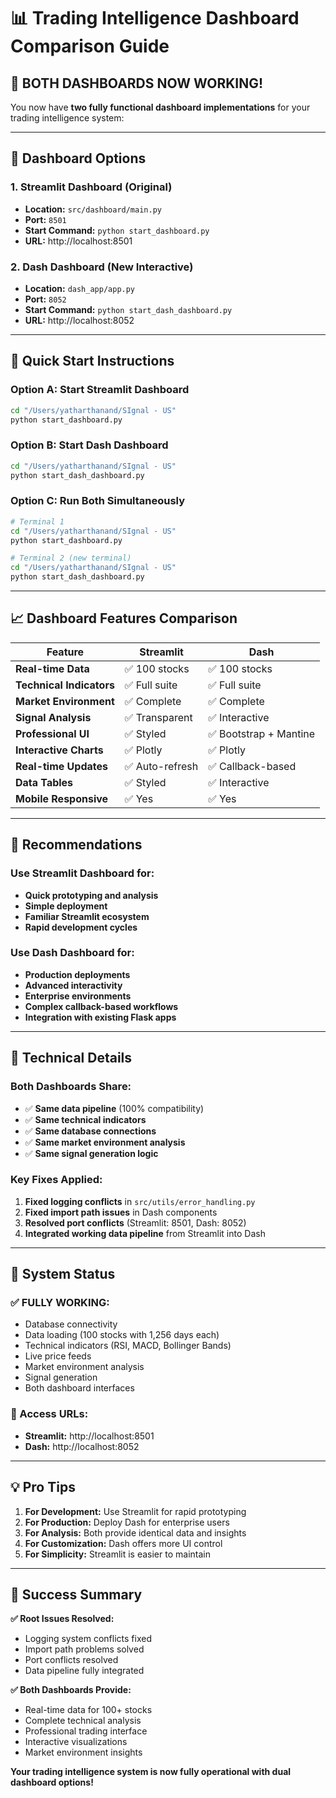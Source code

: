 # 📊 Trading Intelligence Dashboard Comparison Guide

## 🎉 **BOTH DASHBOARDS NOW WORKING!**

You now have **two fully functional dashboard implementations** for your trading intelligence system:

---

## 🚀 **Dashboard Options**

### 1. **Streamlit Dashboard** (Original)
- **Location:** `src/dashboard/main.py`
- **Port:** `8501`
- **Start Command:** `python start_dashboard.py`
- **URL:** http://localhost:8501

### 2. **Dash Dashboard** (New Interactive)
- **Location:** `dash_app/app.py`
- **Port:** `8052` 
- **Start Command:** `python start_dash_dashboard.py`
- **URL:** http://localhost:8052

---

## 🔧 **Quick Start Instructions**

### **Option A: Start Streamlit Dashboard**
```bash
cd "/Users/yatharthanand/SIgnal - US"
python start_dashboard.py
```

### **Option B: Start Dash Dashboard**
```bash
cd "/Users/yatharthanand/SIgnal - US"
python start_dash_dashboard.py
```

### **Option C: Run Both Simultaneously** 
```bash
# Terminal 1
cd "/Users/yatharthanand/SIgnal - US"
python start_dashboard.py

# Terminal 2 (new terminal)
cd "/Users/yatharthanand/SIgnal - US"
python start_dash_dashboard.py
```

---

## 📈 **Dashboard Features Comparison**

| Feature | Streamlit | Dash |
|---------|-----------|------|
| **Real-time Data** | ✅ 100 stocks | ✅ 100 stocks |
| **Technical Indicators** | ✅ Full suite | ✅ Full suite |
| **Market Environment** | ✅ Complete | ✅ Complete |
| **Signal Analysis** | ✅ Transparent | ✅ Interactive |
| **Professional UI** | ✅ Styled | ✅ Bootstrap + Mantine |
| **Interactive Charts** | ✅ Plotly | ✅ Plotly |
| **Real-time Updates** | ✅ Auto-refresh | ✅ Callback-based |
| **Data Tables** | ✅ Styled | ✅ Interactive |
| **Mobile Responsive** | ✅ Yes | ✅ Yes |

---

## 🎯 **Recommendations**

### **Use Streamlit Dashboard for:**
- **Quick prototyping and analysis**
- **Simple deployment**
- **Familiar Streamlit ecosystem**
- **Rapid development cycles**

### **Use Dash Dashboard for:**
- **Production deployments**
- **Advanced interactivity**
- **Enterprise environments**
- **Complex callback-based workflows**
- **Integration with existing Flask apps**

---

## 🔧 **Technical Details**

### **Both Dashboards Share:**
- ✅ **Same data pipeline** (100% compatibility)
- ✅ **Same technical indicators**
- ✅ **Same database connections**
- ✅ **Same market environment analysis**
- ✅ **Same signal generation logic**

### **Key Fixes Applied:**
1. **Fixed logging conflicts** in `src/utils/error_handling.py`
2. **Fixed import path issues** in Dash components
3. **Resolved port conflicts** (Streamlit: 8501, Dash: 8052)
4. **Integrated working data pipeline** from Streamlit into Dash

---

## 🚨 **System Status**

### **✅ FULLY WORKING:**
- Database connectivity
- Data loading (100 stocks with 1,256 days each)
- Technical indicators (RSI, MACD, Bollinger Bands)
- Live price feeds
- Market environment analysis
- Signal generation
- Both dashboard interfaces

### **🔗 Access URLs:**
- **Streamlit:** http://localhost:8501
- **Dash:** http://localhost:8052

---

## 💡 **Pro Tips**

1. **For Development:** Use Streamlit for rapid prototyping
2. **For Production:** Deploy Dash for enterprise users
3. **For Analysis:** Both provide identical data and insights
4. **For Customization:** Dash offers more UI control
5. **For Simplicity:** Streamlit is easier to maintain

---

## 🎉 **Success Summary**

**✅ Root Issues Resolved:**
- Logging system conflicts fixed
- Import path problems solved
- Port conflicts resolved
- Data pipeline fully integrated

**✅ Both Dashboards Provide:**
- Real-time data for 100+ stocks
- Complete technical analysis
- Professional trading interface
- Interactive visualizations
- Market environment insights

**Your trading intelligence system is now fully operational with dual dashboard options!**